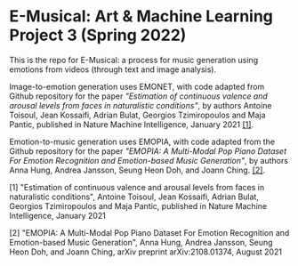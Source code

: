 # E-Musical: Art & Machine Learning Project 3 (Spring 2022)

This is the repo for E-Musical: a process for music generation using emotions from videos (through text and image analysis). 

Image-to-emotion generation uses EMONET, with code adapted from Github repository for the paper _"Estimation of continuous valence and arousal levels from faces in naturalistic conditions"_, by authors Antoine Toisoul, Jean Kossaifi, Adrian Bulat, Georgios Tzimiropoulos and Maja Pantic, published in Nature Machine Intelligence, January 2021 [[1]](#Citation). 

Emotion-to-music generation uses EMOPIA, with code adapted from the Github repository for the paper _"EMOPIA: A Multi-Modal Pop Piano Dataset For Emotion Recognition and Emotion-based Music Generation"_, by authors Anna Hung, Andrea Jansson, Seung Heon Doh, and Joann Ching. [[2]](#Citation).


[1] "Estimation of continuous valence and arousal levels from faces in naturalistic conditions", Antoine Toisoul, Jean Kossaifi, Adrian Bulat, Georgios Tzimiropoulos and Maja Pantic, published in Nature Machine Intelligence, January 2021

[2] "EMOPIA: A Multi-Modal Pop Piano Dataset For Emotion Recognition and Emotion-based Music Generation", Anna Hung, Andrea Jansson, Seung Heon Doh, and Joann Ching, arXiv preprint arXiv:2108.01374, August 2021
